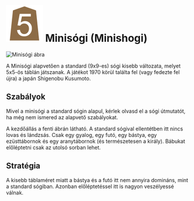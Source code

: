 
# ![Minisógi ikon](https://github.com/gbtami/pychess-variants/blob/master/static/icons/minishogi.svg) Minisógi (Minishogi)

![Minisógi ábra](https://github.com/gbtami/pychess-variants/blob/master/static/images/ShogiGuide/Minishogi.png)

A Minisógi alapvetően a standard (9x9-es) sógi kisebb változata, melyet 5x5-ös táblán játszanak. A játékot 1970 körül találta fel (vagy fedezte fel újra) a japán Shigenobu Kusumoto.

## Szabályok

Mivel a minisógi a standard sógin alapul, kérlek olvasd el a sógi útmutatót, ha még nem ismered az alapvető szabályokat.

A kezdőállás a fenti ábrán látható. A standard sógival ellentétben itt nincs lovas és lándzsás. Csak egy gyalog, egy futó, egy bástya, egy ezüsttábornok és egy aranytábornok (és természetesen a király). Bábukat előléptetni csak az utolsó sorban lehet.

## Stratégia

A kisebb táblaméret miatt a bástya és a futó itt nem annyira domináns, mint a standard sógiban. Azonban előléptetéssel itt is nagyon veszélyessé válnak.
